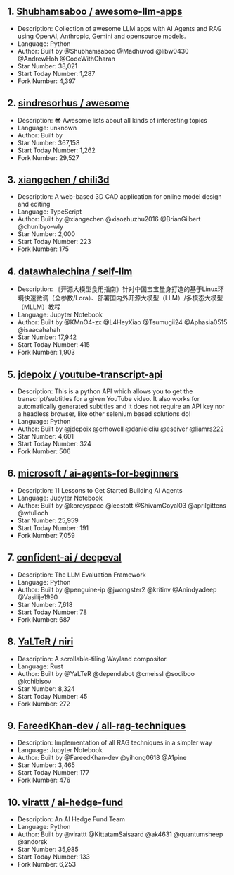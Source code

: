 ## 1. [Shubhamsaboo / awesome-llm-apps](https://github.com/Shubhamsaboo/awesome-llm-apps)
- Description: Collection of awesome LLM apps with AI Agents and RAG using OpenAI, Anthropic, Gemini and opensource models.
- Language: Python
- Author: Built by @Shubhamsaboo @Madhuvod @libw0430 @AndrewHoh @CodeWithCharan
- Star Number: 38,021
- Start Today Number: 1,287
- Fork Number: 4,397

## 2. [sindresorhus / awesome](https://github.com/sindresorhus/awesome)
- Description: 😎 Awesome lists about all kinds of interesting topics
- Language: unknown
- Author: Built by 
- Star Number: 367,158
- Start Today Number: 1,262
- Fork Number: 29,527

## 3. [xiangechen / chili3d](https://github.com/xiangechen/chili3d)
- Description: A web-based 3D CAD application for online model design and editing
- Language: TypeScript
- Author: Built by @xiangechen @xiaozhuzhu2016 @BrianGilbert @chunibyo-wly
- Star Number: 2,000
- Start Today Number: 223
- Fork Number: 175

## 4. [datawhalechina / self-llm](https://github.com/datawhalechina/self-llm)
- Description: 《开源大模型食用指南》针对中国宝宝量身打造的基于Linux环境快速微调（全参数/Lora）、部署国内外开源大模型（LLM）/多模态大模型（MLLM）教程
- Language: Jupyter Notebook
- Author: Built by @KMnO4-zx @L4HeyXiao @Tsumugii24 @Aphasia0515 @isaacahahah
- Star Number: 17,942
- Start Today Number: 415
- Fork Number: 1,903

## 5. [jdepoix / youtube-transcript-api](https://github.com/jdepoix/youtube-transcript-api)
- Description: This is a python API which allows you to get the transcript/subtitles for a given YouTube video. It also works for automatically generated subtitles and it does not require an API key nor a headless browser, like other selenium based solutions do!
- Language: Python
- Author: Built by @jdepoix @crhowell @danielcliu @eseiver @liamrs222
- Star Number: 4,601
- Start Today Number: 324
- Fork Number: 506

## 6. [microsoft / ai-agents-for-beginners](https://github.com/microsoft/ai-agents-for-beginners)
- Description: 11 Lessons to Get Started Building AI Agents
- Language: Jupyter Notebook
- Author: Built by @koreyspace @leestott @ShivamGoyal03 @aprilgittens @wtulloch
- Star Number: 25,959
- Start Today Number: 191
- Fork Number: 7,059

## 7. [confident-ai / deepeval](https://github.com/confident-ai/deepeval)
- Description: The LLM Evaluation Framework
- Language: Python
- Author: Built by @penguine-ip @jwongster2 @kritinv @Anindyadeep @Vasilije1990
- Star Number: 7,618
- Start Today Number: 78
- Fork Number: 687

## 8. [YaLTeR / niri](https://github.com/YaLTeR/niri)
- Description: A scrollable-tiling Wayland compositor.
- Language: Rust
- Author: Built by @YaLTeR @dependabot @cmeissl @sodiboo @kchibisov
- Star Number: 8,324
- Start Today Number: 45
- Fork Number: 272

## 9. [FareedKhan-dev / all-rag-techniques](https://github.com/FareedKhan-dev/all-rag-techniques)
- Description: Implementation of all RAG techniques in a simpler way
- Language: Jupyter Notebook
- Author: Built by @FareedKhan-dev @yihong0618 @A1pine
- Star Number: 3,465
- Start Today Number: 177
- Fork Number: 476

## 10. [virattt / ai-hedge-fund](https://github.com/virattt/ai-hedge-fund)
- Description: An AI Hedge Fund Team
- Language: Python
- Author: Built by @virattt @KittatamSaisaard @ak4631 @quantumsheep @andorsk
- Star Number: 35,985
- Start Today Number: 133
- Fork Number: 6,253